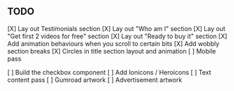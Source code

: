 ## TODO

[X] Lay out Testimonials section
[X] Lay out "Who am I" section
[X] Lay out "Get first 2 videos for free" section
[X] Lay out "Ready to buy it" section
[X] Add animation behaviours when you scroll to certain bits
[X] Add wobbly section breaks
[X] Circles in title section layout and animation
[ ] Mobile pass

[ ] Build the checkbox component
[ ] Add Ionicons / Heroicons
[ ] Text content pass
[ ] Gumroad artwork
[ ] Advertisement artwork
